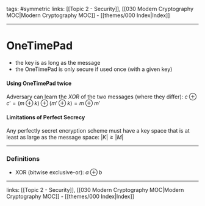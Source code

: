 tags: #symmetric 
links:  [[Topic 2 - Security]], [[030 Modern Cryptography MOC|Modern Cryptography MOC]] - [[themes/000 Index|Index]]

---
# OneTimePad

- the key is as long as the message
- the OneTimePad is only secure if used once (with a given key)

#### Using OneTimePad twice

Adversary can learn the $XOR$ of the two messages (where they differ):
$c \oplus c' = (m \oplus k)\oplus (m' \oplus k) = m \oplus m'$

#### Limitations of Perfect Secrecy

Any perfectly secret encryption scheme must have a key space that is at least as large as the message space: $|K|\geq|M|$

---

### Definitions

- XOR (bitwise exclusive-or): $a \oplus b$

---
links:  [[Topic 2 - Security]], [[030 Modern Cryptography MOC|Modern Cryptography MOC]] - [[themes/000 Index|Index]]